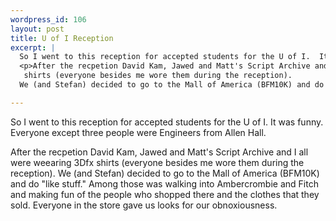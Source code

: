```yaml
--- 
wordpress_id: 106
layout: post
title: U of I Reception
excerpt: |
  So I went to this reception for accepted students for the U of I.  It was funny.  Everyone except three people were Engineers from Allen Hall.
  <p>After the recpetion David Kam, Jawed and Matt's Script Archive and I all were weearing 3Dfx
   shirts (everyone besides me wore them during the reception). 
  We (and Stefan) decided to go to the Mall of America (BFM10K) and do "like stuff."  Among those was walking into Ambercrombie and Fitch and making fun of the people who shopped there and the clothes that they sold.  Everyone in the store gave us looks for our obnoxiousness.

---
```

So I went to this reception for accepted students for the U of I.  It was funny.  Everyone except three people were Engineers from Allen Hall.
<p>After the recpetion David Kam, Jawed and Matt's Script Archive and I all were weearing 3Dfx
 shirts (everyone besides me wore them during the reception). 
We (and Stefan) decided to go to the Mall of America (BFM10K) and do "like stuff."  Among those was walking into Ambercrombie and Fitch and making fun of the people who shopped there and the clothes that they sold.  Everyone in the store gave us looks for our obnoxiousness.
